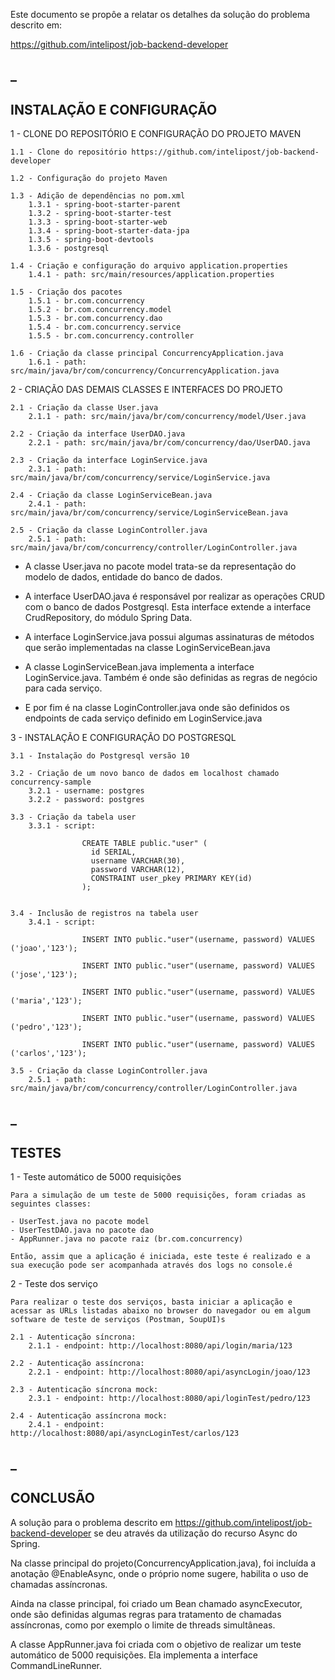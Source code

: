 

Este documento se propôe a relatar os detalhes da solução do problema descrito em: 

https://github.com/intelipost/job-backend-developer


_
----------------------------------------------------------------------------------------------
INSTALAÇÃO E CONFIGURAÇÃO
----------------------------------------------------------------------------------------------


1 - CLONE DO REPOSITÓRIO E CONFIGURAÇÃO DO PROJETO MAVEN

	1.1 - Clone do repositório https://github.com/intelipost/job-backend-developer
	
	1.2 - Configuração do projeto Maven
	
	1.3 - Adição de dependências no pom.xml
		1.3.1 - spring-boot-starter-parent
		1.3.2 - spring-boot-starter-test
		1.3.3 - spring-boot-starter-web
		1.3.4 - spring-boot-starter-data-jpa
		1.3.5 - spring-boot-devtools
		1.3.6 - postgresql
	
	1.4 - Criação e configuração do arquivo application.properties
		1.4.1 - path: src/main/resources/application.properties
		
	1.5 - Criação dos pacotes
		1.5.1 - br.com.concurrency
		1.5.2 - br.com.concurrency.model
		1.5.3 - br.com.concurrency.dao
		1.5.4 - br.com.concurrency.service
		1.5.5 - br.com.concurrency.controller
		
	1.6 - Criação da classe principal ConcurrencyApplication.java
		1.6.1 - path: src/main/java/br/com/concurrency/ConcurrencyApplication.java
		


2 - CRIAÇÃO DAS DEMAIS CLASSES E INTERFACES DO PROJETO



	2.1 - Criação da classe User.java
		2.1.1 - path: src/main/java/br/com/concurrency/model/User.java
	
	2.2 - Criação da interface UserDAO.java
		2.2.1 - path: src/main/java/br/com/concurrency/dao/UserDAO.java
	
	2.3 - Criação da interface LoginService.java
		2.3.1 - path: src/main/java/br/com/concurrency/service/LoginService.java

	2.4 - Criação da classe LoginServiceBean.java
		2.4.1 - path: src/main/java/br/com/concurrency/service/LoginServiceBean.java
		
	2.5 - Criação da classe LoginController.java
		2.5.1 - path: src/main/java/br/com/concurrency/controller/LoginController.java



- A classe User.java no pacote model trata-se da representação do modelo de dados, entidade do banco de dados.

- A interface UserDAO.java é responsável por realizar as operações CRUD com o banco de dados Postgresql. Esta interface extende a interface CrudRepository, do módulo Spring Data.

- A interface LoginService.java possui algumas assinaturas de métodos que serão implementadas na classe LoginServiceBean.java

- A classe LoginServiceBean.java implementa a interface LoginService.java. Também é onde são definidas as regras de negócio para cada serviço.

- E por fim é na classe LoginController.java onde são definidos os endpoints de cada serviço definido em LoginService.java



		
3 - INSTALAÇÃO E CONFIGURAÇÃO DO POSTGRESQL


	3.1 - Instalação do Postgresql versão 10
	
	3.2 - Criação de um novo banco de dados em localhost chamado concurrency-sample
		3.2.1 - username: postgres
		3.2.2 - password: postgres
	
	3.3 - Criação da tabela user
		3.3.1 - script:
		
					CREATE TABLE public."user" (
					  id SERIAL,
					  username VARCHAR(30),
					  password VARCHAR(12),
					  CONSTRAINT user_pkey PRIMARY KEY(id)
					); 


	3.4 - Inclusão de registros na tabela user
		3.4.1 - script: 
		
					INSERT INTO public."user"(username, password) VALUES ('joao','123');
					
					INSERT INTO public."user"(username, password) VALUES ('jose','123');
					
					INSERT INTO public."user"(username, password) VALUES ('maria','123');
					
					INSERT INTO public."user"(username, password) VALUES ('pedro','123');
					
					INSERT INTO public."user"(username, password) VALUES ('carlos','123');
		
	3.5 - Criação da classe LoginController.java
		2.5.1 - path: src/main/java/br/com/concurrency/controller/LoginController.java
	


_
----------------------------------------------------------------------------------------------
TESTES
----------------------------------------------------------------------------------------------
		

1 - Teste automático de 5000 requisições

	Para a simulação de um teste de 5000 requisições, foram criadas as seguintes classes:
	
	- UserTest.java no pacote model
	- UserTestDAO.java no pacote dao
	- AppRunner.java no pacote raiz (br.com.concurrency)
	
	Então, assim que a aplicação é iniciada, este teste é realizado e a sua execução pode ser acompanhada através dos logs no console.é



2 - Teste dos serviço

	Para realizar o teste dos serviços, basta iniciar a aplicação e acessar as URLs listadas abaixo no browser do navegador ou em algum software de teste de serviços (Postman, SoupUI)s

	2.1 - Autenticação síncrona:
		2.1.1 - endpoint: http://localhost:8080/api/login/maria/123
		
	2.2 - Autenticação assíncrona:
		2.2.1 - endpoint: http://localhost:8080/api/asyncLogin/joao/123 
	2.3 - Autenticação síncrona mock:
		2.3.1 - endpoint: http://localhost:8080/api/loginTest/pedro/123
		
	2.4 - Autenticação assíncrona mock:
		2.4.1 - endpoint: http://localhost:8080/api/asyncLoginTest/carlos/123



_
----------------------------------------------------------------------------------------------
CONCLUSÃO
----------------------------------------------------------------------------------------------
	
A solução para o problema descrito em https://github.com/intelipost/job-backend-developer se deu através da utilização do recurso Async do Spring.

Na classe principal do projeto(ConcurrencyApplication.java), foi incluída a anotação @EnableAsync, onde o próprio nome sugere, habilita o uso de chamadas assíncronas.

Ainda na classe principal, foi criado um Bean chamado asyncExecutor, onde são definidas algumas regras para tratamento de chamadas assíncronas, como por exemplo o limite de threads simultâneas.

A classe AppRunner.java foi criada com o objetivo de realizar um teste automático de 5000 requisições. Ela implementa a interface CommandLineRunner.  

















